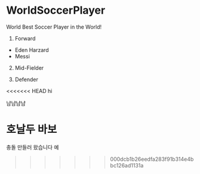 # WorldSoccerPlayer

World Best Soccer Player in the World!

1. Forward
- Eden Harzard
- Messi

2. Mid-Fielder

3. Defender

<<<<<<< HEAD
hi


냠냠냠냠

호날두 바보
=======
충돌 만들러 왔습니다 예
>>>>>>> 000dcb1b26eedfa283f91b314e4bbc126ad1131a
